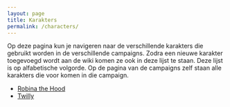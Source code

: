 ```yaml
---
layout: page
title: Karakters
permalink: /characters/
---
```


Op deze pagina kun je navigeren naar de verschillende karakters die gebruikt worden in de verschillende campaigns. Zodra een nieuwe karakter toegevoegd wordt aan de wiki komen ze ook in deze lijst te staan. Deze lijst is op alfabetische volgorde. Op de pagina van de campaigns zelf staan alle karakters die voor komen in die campaign.

* [Robina the Hood](/characters/Robina-the-Hood)
* [Twilly](/characters/Twilly)